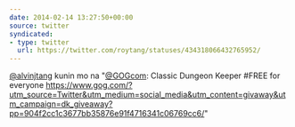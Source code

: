 ```yaml
---
date: 2014-02-14 13:27:50+00:00
source: twitter
syndicated:
- type: twitter
  url: https://twitter.com/roytang/statuses/434318066432765952/
---
```


[@alvinjtang](https://twitter.com/alvinjtang/) kunin mo na "[@GOGcom](https://twitter.com/GOGcom/): Classic Dungeon Keeper #FREE for everyone https://www.gog.com/?utm_source=Twitter&utm_medium=social_media&utm_content=givaway&utm_campaign=dk_giveaway?pp=904f2cc1c3677bb35876e91f4716341c06769cc6/"